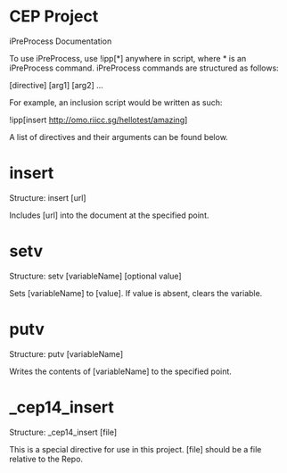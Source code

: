 CEP Project
===========

iPreProcess Documentation

To use iPreProcess, use !ipp[*] anywhere in script, where * is an iPreProcess command.
iPreProcess commands are structured as follows:

[directive] [arg1] [arg2] ...

For example, an inclusion script would be written as such:

!ipp[insert http://omo.riicc.sg/hellotest/amazing]

A list of directives and their arguments can be found below.

insert
======
Structure: insert [url]

Includes [url] into the document at the specified point.

setv
====
Structure: setv [variableName] [optional value]

Sets [variableName] to [value]. If value is absent, clears the variable.

putv
====
Structure: putv [variableName]

Writes the contents of [variableName] to the specified point.

_cep14_insert
=============
Structure: _cep14_insert [file]

This is a special directive for use in this project. [file] should be a file relative to the Repo.
